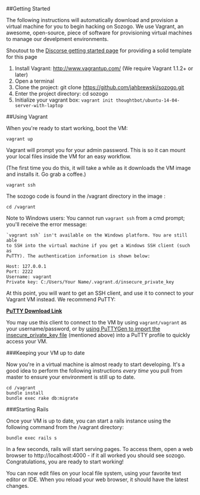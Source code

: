 ##Getting Started

The following instructions will automatically download and provision a virtual machine for you to begin hacking on Sozogo. We use Vagrant, an awesome, open-source, piece of software for provisioning virtual machines to manage our develpment environments.

Shoutout to the [Discorse getting started page](https://github.com/discourse/discourse/blob/master/docs/VAGRANT.md) for providing a solid template for this page

1. Install Vagrant: http://www.vagrantup.com/ (We require Vagrant 1.1.2+ or later)
2. Open a terminal
3. Clone the project: git clone https://github.com/jahbrewski/sozogo.git
4. Enter the project directory: cd sozogo
5. Initialize your vagrant box: `vagrant init thoughtbot/ubuntu-14-04-server-with-laptop`

##Using Vagrant

When you're ready to start working, boot the VM:

```
vagrant up
```

Vagrant will prompt you for your admin password. This is so it can mount your local files inside the VM for an easy workflow.

(The first time you do this, it will take a while as it downloads the VM image and installs it. Go grab a coffee.)

```
vagrant ssh
```
The sozogo code is found in the /vagrant directory in the image :
```
cd /vagrant
```

Note to Windows users: You cannot run ```vagrant ssh``` from a cmd prompt; you'll receive the error message:

```
`vagrant ssh` isn't available on the Windows platform. You are still able
to SSH into the virtual machine if you get a Windows SSH client (such as
PuTTY). The authentication information is shown below:

Host: 127.0.0.1
Port: 2222
Username: vagrant
Private key: C:/Users/Your Name/.vagrant.d/insecure_private_key
```
At this point, you will want to get an SSH client, and use it to connect to your Vagrant VM instead. We recommend PuTTY:

**[PuTTY Download Link](http://www.chiark.greenend.org.uk/~sgtatham/putty/download.html)**

You may use this client to connect to the VM by using ```vagrant/vagrant``` as your username/password, or by [using PuTTYGen to import the insecure_private_key file](http://jason.sharonandjason.com/key_based_putty_logins_mini_how_to.htm)  (mentioned above) into a PuTTY profile to quickly access your VM.

###Keeping your VM up to date

Now you're in a virtual machine is almost ready to start developing. It's a good idea to perform the following instructions *every time* you pull from master to ensure your environment is still up to date.

```
cd /vagrant
bundle install
bundle exec rake db:migrate
```

###Starting Rails

Once your VM is up to date, you can start a rails instance using the following command from the /vagrant directory:

```
bundle exec rails s
```
In a few seconds, rails will start serving pages. To access them, open a web browser to http://localhost:4000 - if it all worked you should see sozogo. Congratulations, you are ready to start working!

You can now edit files on your local file system, using your favorite text editor or IDE. When you reload your web browser, it should have the latest changes.
